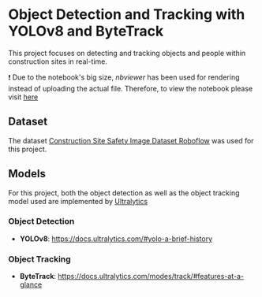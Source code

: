 # Object Detection and Tracking with YOLOv8 and ByteTrack

This project focuses on detecting and tracking objects and people within construction sites in real-time.

:exclamation: Due to the notebook's big size, *nbviewer* has been used for rendering instead of uploading the actual file. Therefore, to view the notebook please visit [here](https://nbviewer.org/github/vasokb/ConstructionSiteSafety-Detection-and-Tracking/blob/main/css-detection-tracking-yolov8-bytetrack.ipynb)

## Dataset

The dataset [Construction Site Safety Image Dataset Roboflow](https://www.kaggle.com/datasets/snehilsanyal/construction-site-safety-image-dataset-roboflow) was used for this project.

## Models

For this project, both the object detection as well as the object tracking model used are implemented by [Ultralytics](https://www.ultralytics.com/)

### Object Detection
- **YOLOv8**: https://docs.ultralytics.com/#yolo-a-brief-history

### Object Tracking
- **ByteTrack**: https://docs.ultralytics.com/modes/track/#features-at-a-glance



